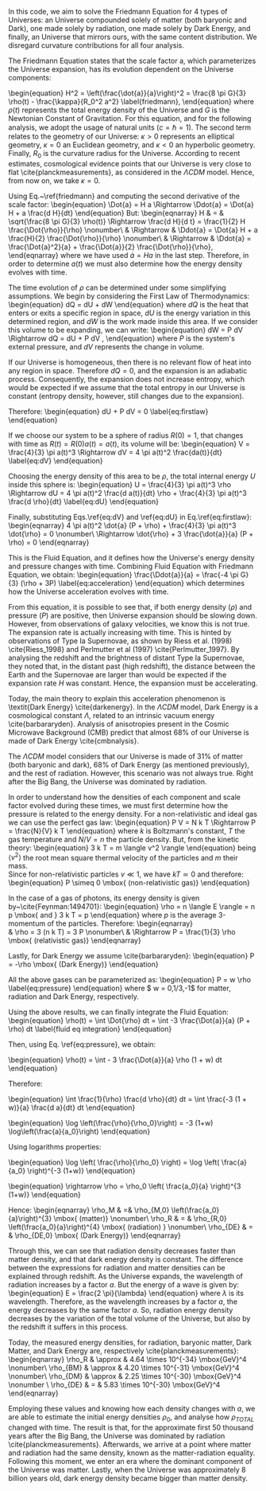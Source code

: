 In this code, we aim to solve the Friedmann Equation for 4 types of Universes: an Universe compounded solely of matter (both baryonic and Dark), one made solely by radiation, one made solely
by Dark Energy, and finally, an Universe that mirrors ours, with the same content distribution. We disregard curvature contributions for all four analysis.

The Friedmann Equation states that the scale factor a, which parameterizes the Universe expansion, has its evolution dependent on the Universe components:

\begin{equation}
    H^2 = \left(\frac{\dot{a}}{a}\right)^2 = \frac{8 \pi G}{3} \rho(t) - \frac{\kappa}{R_0^2 a^2} \label{friedmann},
\end{equation}
where $\rho(t)$ represents the total energy density of the Universe and $G$ is the Newtonian Constant of Gravitation. For this equation, and for the following analysis, we adopt the usage of natural units ($c = \hbar = 1$). The second term relates to the geometry of our Universe: $\kappa > 0$ represents an elliptical geometry, $\kappa = 0$ an Euclidean geometry, and $\kappa < 0$ an hyperbolic geometry. Finally, $R_0$ is the curvature radius for the Universe. According to recent estimates, cosmological evidence points that our Universe is very close to flat \cite{planckmeasurements}, as considered in the $\Lambda CDM$ model. Hence, from now on, we take $\kappa = 0$.

Using Eq.~\ref{friedmann} and computing the second derivative of the scale factor:
\begin{equation}
    \Dot{a} = H a \Rightarrow \Ddot{a} = \Dot{a} H + a \frac{d H}{dt}
\end{equation}
But:
\begin{eqnarray}
    H & = & \sqrt{\frac{8 \pi G}{3} \rho(t)} \Rightarrow \frac{d H}{d t} = \frac{1}{2} H \frac{\Dot{\rho}}{\rho} \nonumber\\
    & \Rightarrow & \Ddot{a} = \Dot{a} H + a \frac{H}{2} \frac{\Dot{\rho}}{\rho} \nonumber\\
    & \Rightarrow & \Ddot{a} = \frac{\Dot{a}^2}{a} + \frac{\Dot{a}}{2} \frac{\Dot{\rho}}{\rho},
\end{eqnarray}
where we have used $\Dot{a} = H a$ in the last step. Therefore, in order to determine $a(t)$ we must also determine how the energy density evolves with time.

The time evolution of $\rho$ can be determined under some simplifying assumptions. We begin by considering the First Law of Thermodynamics:
\begin{equation}
    dQ = dU + dW
\end{equation}
where $dQ$ is the heat that enters or exits a specific region in space, $dU$ is the energy variation in this determined region, and $dW$ is the work made inside this area. If we consider this volume to be expanding, we can write:
\begin{equation}
    dW = P dV \Rightarrow dQ = dU + P dV ,
\end{equation}
where $P$ is the system's external pressure, and $dV$ represents the change in volume.

If our Universe is homogeneous, then there is no relevant flow of heat into any region in space. Therefore $dQ = 0$, and the expansion is an adiabatic process. Consequently, the expansion does not increase entropy, which would be expected if we assume that the total entropy in our Universe is constant (entropy density, however, still changes due to the expansion).

Therefore:
\begin{equation}
    dU + P dV = 0 \label{eq:firstlaw}
\end{equation}

If we choose our system to be a sphere of radius $R(0) = 1$, that changes with time as $R(t) = R(0) a(t) = a(t)$, its volume will be:
\begin{equation}
    V = \frac{4}{3} \pi a(t)^3 \Rightarrow dV = 4 \pi a(t)^2 \frac{da(t)}{dt} \label{eq:dV}
\end{equation}

Choosing the energy density of this area to be $\rho$, the total internal energy $U$ inside this sphere is:
\begin{equation}
    U = \frac{4}{3} \pi a(t)^3 \rho \Rightarrow dU = 4 \pi a(t)^2 \frac{d a(t)}{dt} \rho + \frac{4}{3} \pi a(t)^3 \frac{d \rho}{dt} \label{eq:dU}
\end{equation}

Finally, substituting Eqs.\ref{eq:dV} and \ref{eq:dU} in Eq.\ref{eq:firstlaw}:
\begin{eqnarray}
    4 \pi a(t)^2 \dot{a} (P + \rho) + \frac{4}{3} \pi a(t)^3 \dot{\rho} = 0 \nonumber\\
    \Rightarrow \dot{\rho} + 3 \frac{\dot{a}}{a} (P + \rho) = 0 
\end{eqnarray}

This is the Fluid Equation, and it defines how the Universe's energy density and pressure changes with time. Combining Fluid Equation with Friedmann Equation, we obtain:
\begin{equation}
    \frac{\Ddot{a}}{a} = \frac{-4 \pi G}{3} (\rho + 3P) \label{eq:acceleration}
\end{equation}
which determines how the Universe acceleration evolves with time.

From this equation, it is possible to see that, if both energy density ($\rho$) and pressure ($P$) are positive, then Universe expansion should be slowing down. However, from observations of galaxy velocities, we know this is not true. The expansion rate is actually increasing with time.
This is hinted by observations of Type Ia Supernovae, as shown by Riess et al. (1998) \cite{Riess_1998} and Perlmutter et al (1997) \cite{Perlmutter_1997}. By analysing the redshift and the brightness of distant Type Ia Supernovae, they noted that, in the distant past (high redshift), the distance between the Earth and the Supernovae are larger than would be expected if the expansion rate $H$ was constant. Hence, the expansion must be accelerating.

Today, the main theory to explain this acceleration phenomenon is \textit{Dark Energy} \cite{darkenergy}. In the $\Lambda CDM$ model, Dark Energy is a cosmological constant $\Lambda$, related to an intrinsic vacuum energy \cite{barbararyden}. Analysis of anisotropies present in the Cosmic Microwave Background (CMB) predict that almost 68$\%$ of our Universe is made of Dark Energy \cite{cmbnalysis}.

The $\Lambda CDM$ model considers that our Universe is made of 31$\%$ of matter (both baryonic and dark), 68$\%$ of Dark Energy (as mentioned previously), and the rest of radiation. However, this scenario was not always true. Right after the Big Bang, the Universe was dominated by radiation. 

In order to understand how the densities of each component and scale factor evolved during these times, we must first determine how the pressure is related to the energy density. For a non-relativistic and ideal gas  we can use the perfect gas law:
\begin{equation}
    P V = N k T \Rightarrow P = \frac{N}{V} k T
\end{equation}
where $k$ is Boltzmann's constant, $T$ the gas temperature and $N/V = n$ the particle density. But, from the kinetic theory:
\begin{equation}
    3 k T = m \langle v^2 \rangle 
\end{equation}
being $\langle v^2 \rangle$ the root mean square thermal velocity of the particles and $m$ their mass.  
Since for non-relativistic particles $v \ll 1$, we have $k T \simeq 0$ and therefore:
\begin{equation}
    P \simeq 0 \mbox{ (non-relativistic gas)}
\end{equation}


In the case of a gas of photons, its energy density is given by~\cite{Feynman:1494701}:
\begin{equation}
    \rho = n \langle E \rangle = n p \mbox{ and } 3 k T = p
\end{equation}
where $p$ is the average 3-momentum of the particles. Therefore:
\begin{eqnarray}    
    & \rho = 3 (n k T)  = 3 P \nonumber\\
    & \Rightarrow P = \frac{1}{3} \rho \mbox{ (relativistic gas)}
\end{eqnarray}

Lastly, for Dark Energy we assume \cite{barbararyden}:
\begin{equation}
    P = -\rho \mbox{ (Dark Energy)}
\end{equation}

All the above gases can be parameterized as:
\begin{equation}
    P = w \rho \label{eq:pressure}
\end{equation}
where $ w = 0,1/3,-1$ for matter, radiation and Dark Energy, respectively.


Using the above results, we can finally integrate the Fluid Equation:
\begin{equation}
    \rho(t) = \int \Dot{\rho} dt = \int -3 \frac{\Dot{a}}{a} (P + \rho) dt \label{fluid eq integration}
\end{equation}

Then, using Eq. \ref{eq:pressure}, we obtain:

\begin{equation}
    \rho(t) = \int - 3 \frac{\Dot{a}}{a} \rho (1 + w) dt
\end{equation}

Therefore:

\begin{equation}
    \int \frac{1}{\rho} \frac{d \rho}{dt} dt = \int \frac{-3 (1 + w)}{a} \frac{d a}{dt} dt
\end{equation}


\begin{equation}
    \log \left(\frac{\rho}{\rho_0}\right) = -3 (1+w) \log\left(\frac{a}{a_0}\right)
\end{equation}

Using logarithms properties:

\begin{equation}
    \log \left( \frac{\rho}{\rho_0} \right) = \log \left( \frac{a}{a_0} \right)^{-3 (1+w)}
\end{equation}

\begin{equation}
    \rightarrow \rho = \rho_0 \left( \frac{a_0}{a} \right)^{3 (1+w)}
\end{equation}

Hence:
\begin{eqnarray}
    \rho_M & =&  \rho_{M,0} \left(\frac{a_0}{a}\right)^{3} \mbox{ (matter)} \nonumber\\
    \rho_R & = & \rho_{R,0} \left(\frac{a_0}{a}\right)^{4}  \mbox{ (radiation) } \nonumber\\
    \rho_{DE} & = & \rho_{DE,0} \mbox{ (Dark Energy)}
\end{eqnarray}

Through this, we can see that radiation density decreases faster than matter density, and that dark energy density is constant.
The difference between the expressions for radiation and matter densities can be explained through redshift. As the Universe expands, the wavelength of radiation increases by a factor $a$. But the energy of a wave is given by:
\begin{equation}
    E = \frac{2 \pi}{\lambda}
\end{equation}
where $\lambda$ is its wavelength. Therefore, as the wavelength increases by a factor $a$, the energy decreases by the same factor $a$. So, radiation energy density decreases by the variation of the total volume of the Universe, but also by the redshift it suffers in this process.

Today, the measured energy densities, for radiation, baryonic matter, Dark Matter, and Dark Energy are, respectively \cite{planckmeasurements}:
\begin{eqnarray}
    \rho_R & \approx & 4.64 \times 10^{-34} \mbox{GeV}^4 \nonumber\\
    \rho_{BM} & \approx & 4.20 \times 10^{-31} \mbox{GeV}^4 \nonumber\\
    \rho_{DM} & \approx & 2.25 \times 10^{-30} \mbox{GeV}^4 \nonumber \\
    \rho_{DE} & = & 5.83 \times 10^{-30} \mbox{GeV}^4
\end{eqnarray}

Employing these values and knowing how each density changes with $a$, we are able to estimate the initial energy densities $\rho_0$, and analyse how $\rho_{TOTAL}$ changed with time.
The result is that, for the approximate first 50 thousand years after the Big Bang, the Universe was dominated by radiation \cite{planckmeasurements}. Afterwards, we arrive at a point where matter and radiation had the same density, known as the matter-radiation equality. Following this moment, we enter an era where the dominant component of the Universe was matter. Lastly, when the Universe was approximately 8 billion years old, dark energy density became bigger than matter density.

